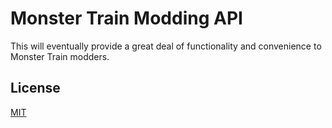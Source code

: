 # Monster Train Modding API

This will eventually provide a great deal of functionality and convenience to Monster Train modders.

## License
[MIT](https://choosealicense.com/licenses/mit/)

